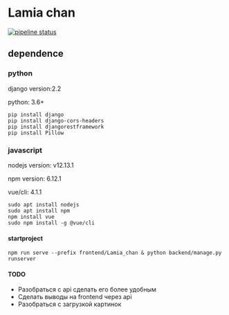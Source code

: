# Lamia chan
[![pipeline status](https://gitlab.com/mar4elkin/lamia_chan_web_devops/badges/master/pipeline.svg)](https://gitlab.com/mar4elkin/lamia_chan_web_devops/-/commits/master)

## dependence
### python

django version:2.2

python: 3.6+

```
pip install django 
pip install django-cors-headers
pip install djangorestframework
pip install Pillow
```

### javascript 

nodejs version: v12.13.1

npm version: 6.12.1

vue/cli: 4.1.1

```
sudo apt install nodejs
sudo apt install npm
npm install vue   
sudo npm install -g @vue/cli
```


#### startproject

```
npm run serve --prefix frontend/Lamia_chan & python backend/manage.py runserver
```


#### TODO

* Разобраться с api сделать его более удобным
* Сделать выводы на frontend через api
* Разобраться с загрузкой картинок
